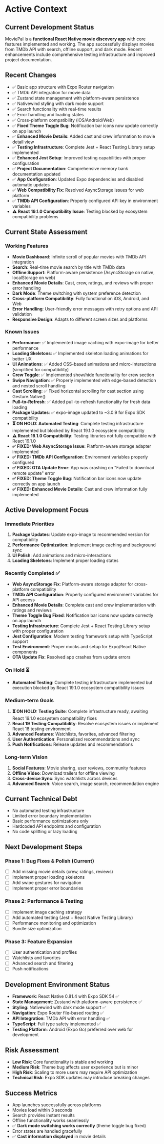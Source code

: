 # Active Context

## Current Development Status

MoviePal is a **functional React Native movie discovery app** with core features implemented and working. The app successfully displays movies from TMDb API with search, offline support, and dark mode. Recent enhancements include comprehensive testing infrastructure and improved project documentation.

## Recent Changes

- ✅ Basic app structure with Expo Router navigation
- ✅ TMDb API integration for movie data
- ✅ Zustand state management with platform-aware persistence
- ✅ Nativewind styling with dark mode support
- ✅ Search functionality with real-time results
- ✅ Error handling and loading states
- ✅ Cross-platform compatibility (iOS/Android/Web)
- ✅ **Fixed Theme Toggle Bug**: Notification bar icons now update correctly on app launch
- ✅ **Enhanced Movie Details**: Added cast and crew information to movie detail view
- ✅ **Testing Infrastructure**: Complete Jest + React Testing Library setup implemented
- ✅ **Enhanced Jest Setup**: Improved testing capabilities with proper configuration
- ✅ **Project Documentation**: Comprehensive memory bank documentation updated
- ✅ **App Configuration**: Updated Expo dependencies and disabled automatic updates
- ✅ **Web Compatibility Fix**: Resolved AsyncStorage issues for web platform
- ✅ **TMDb API Configuration**: Properly configured API key in environment variables
- ⚠️ **React 19.1.0 Compatibility Issue**: Testing blocked by ecosystem compatibility problems

## Current State Assessment

### Working Features

- **Movie Dashboard**: Infinite scroll of popular movies with TMDb API integration
- **Search**: Real-time movie search by title with TMDb data
- **Offline Support**: Platform-aware persistence (AsyncStorage on native, localStorage on web)
- **Enhanced Movie Details**: Cast, crew, ratings, and reviews with proper error handling
- **Dark Mode**: Theme switching with system preference detection
- **Cross-platform Compatibility**: Fully functional on iOS, Android, and Web
- **Error Handling**: User-friendly error messages with retry options and API validation
- **Responsive Design**: Adapts to different screen sizes and platforms

### Known Issues

- **Performance**: ✅ Implemented image caching with expo-image for better performance
- **Loading Skeletons**: ✅ Implemented skeleton loading animations for better UX
- **UI Animations**: ✅ Added CSS-based animations and micro-interactions (simplified for compatibility)
- **Crew Toggle**: ✅ Implemented show/hide functionality for crew section
- **Swipe Navigation**: ✅ Properly implemented with edge-based detection and nested scroll handling
- **Cast Scrolling**: ✅ Fixed horizontal scrolling for cast section using Gesture.Native()
- **Pull-to-Refresh**: ✅ Added pull-to-refresh functionality for fresh data loading
- **Package Updates**: ✅ expo-image updated to ~3.0.9 for Expo SDK compatibility
- **⏳ ON HOLD: Automated Testing**: Complete testing infrastructure implemented but blocked by React 19.1.0 ecosystem compatibility
- **⚠️ React 19.1.0 Compatibility**: Testing libraries not fully compatible with React 19.1.0
- **✅ FIXED: Web AsyncStorage Issue**: Platform-aware storage adapter implemented
- **✅ FIXED: TMDb API Configuration**: Environment variables properly configured
- **✅ FIXED: OTA Update Error**: App was crashing on "Failed to download remote update" error
- **✅ FIXED: Theme Toggle Bug**: Notification bar icons now update correctly on app launch
- **✅ FIXED: Enhanced Movie Details**: Cast and crew information fully implemented

## Active Development Focus

### Immediate Priorities

1. **Package Updates**: Update expo-image to recommended version for compatibility
2. **Performance Optimization**: Implement image caching and background sync
3. **UI Polish**: Add animations and micro-interactions
4. **Loading Skeletons**: Implement proper loading states

### Recently Completed ✅

- **Web AsyncStorage Fix**: Platform-aware storage adapter for cross-platform compatibility
- **TMDb API Configuration**: Properly configured environment variables for API access
- **Enhanced Movie Details**: Complete cast and crew implementation with ratings and reviews
- **Theme Toggle Bug Fixed**: Notification bar icons now update correctly on app launch
- **Testing Infrastructure**: Complete Jest + React Testing Library setup with proper configuration
- **Jest Configuration**: Modern testing framework setup with TypeScript support
- **Test Environment**: Proper mocks and setup for Expo/React Native components
- **OTA Update Fix**: Resolved app crashes from update errors

### On Hold ⏳

- **Automated Testing**: Complete testing infrastructure implemented but execution blocked by React 19.1.0 ecosystem compatibility issues

### Medium-term Goals

1. **⏳ ON HOLD: Testing Suite**: Complete infrastructure ready, awaiting React 19.1.0 ecosystem compatibility fixes
2. **React 19 Testing Compatibility**: Resolve ecosystem issues or implement React 18 testing environment
3. **Advanced Features**: Watchlists, favorites, advanced filtering
4. **User Authentication**: Personalized recommendations and sync
5. **Push Notifications**: Release updates and recommendations

### Long-term Vision

1. **Social Features**: Movie sharing, user reviews, community features
2. **Offline Video**: Download trailers for offline viewing
3. **Cross-device Sync**: Sync watchlists across devices
4. **Advanced Search**: Voice search, image search, recommendation engine

## Current Technical Debt

- No automated testing infrastructure
- Limited error boundary implementation
- Basic performance optimizations only
- Hardcoded API endpoints and configuration
- No code splitting or lazy loading

## Next Development Steps

### Phase 1: Bug Fixes & Polish (Current)

- [ ] Add missing movie details (crew, ratings, reviews)
- [ ] Implement proper loading skeletons
- [ ] Add swipe gestures for navigation
- [ ] Implement proper error boundaries

### Phase 2: Performance & Testing

- [ ] Implement image caching strategy
- [ ] Add automated testing (Jest + React Native Testing Library)
- [ ] Performance monitoring and optimization
- [ ] Bundle size optimization

### Phase 3: Feature Expansion

- [ ] User authentication and profiles
- [ ] Watchlists and favorites
- [ ] Advanced search and filtering
- [ ] Push notifications

## Development Environment Status

- **Framework**: React Native 0.81.4 with Expo SDK 54 ✅
- **State Management**: Zustand with platform-aware persistence ✅
- **Styling**: Nativewind with dark mode support ✅
- **Navigation**: Expo Router file-based routing ✅
- **API Integration**: TMDb API with error handling ✅
- **TypeScript**: Full type safety implemented ✅
- **Testing Platform**: Android (Expo Go) preferred over web for development

## Risk Assessment

- **Low Risk**: Core functionality is stable and working
- **Medium Risk**: Theme bug affects user experience but is minor
- **High Risk**: Scaling to more users may require API optimization
- **Technical Risk**: Expo SDK updates may introduce breaking changes

## Success Metrics

- App launches successfully across platforms
- Movies load within 3 seconds
- Search provides instant results
- Offline functionality works seamlessly
- ✅ **Dark mode switching works correctly** (theme toggle bug fixed)
- Error states are handled gracefully
- ✅ **Cast information displayed** in movie details
